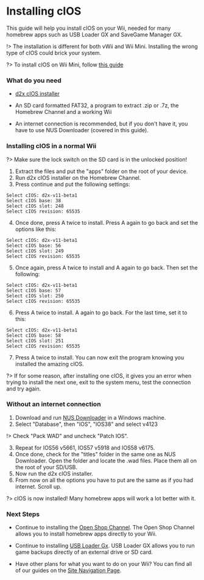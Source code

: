 # Installing cIOS

This guide will help you install cIOS on your Wii, needed for many homebrew apps such as USB Loader GX and SaveGame Manager GX.

!> The installation is different for both vWii and Wii Mini. Installing the wrong type of cIOS could brick your system.

?> To install cIOS on Wii Mini, follow [this guide](/cIOS-mini)

### What do you need

 - [d2x cIOS installer](https://hbb1.oscwii.org/hbb/d2x-cios-installer/d2x-cios-installer.zip)
 
 - An SD card formatted FAT32, a program to extract .zip or .7z, the Homebrew Channel and a working Wii

 - An internet connection is recommended, but if you don't have it, you have to use NUS Downloader (covered in this guide).

### Installing cIOS in a normal Wii

?> Make sure the lock switch on the SD card is in the unlocked position!

1. Extract the files and put the "apps" folder on the root of your device.
2. Run d2x cIOS installer on the Homebrew Channel.
3. Press continue and put the following settings:
```
Select cIOS: d2x-v11-beta1
Select cIOS base: 38
Select cIOS slot: 248
Select cIOS revision: 65535
```
4. Once done, press A twice to install. Press A again to go back and set the options like this:
```
Select cIOS: d2x-v11-beta1
Select cIOS base: 56
Select cIOS slot: 249
Select cIOS revision: 65535
```
5. Once again, press A twice to install and A again to go back. Then set the following:
```
Select cIOS: d2x-v11-beta1
Select cIOS base: 57
Select cIOS slot: 250
Select cIOS revision: 65535
```
6. Press A twice to install. A again to go back. For the last time, set it to this:
```
Select cIOS: d2x-v11-beta1
Select cIOS base: 58
Select cIOS slot: 251
Select cIOS revision: 65535
```
7. Press A twice to install. You can now exit the program knowing you installed the amazing cIOS.

?> If for some reason, after installing one cIOS, it gives you an error when trying to install the next one, exit to the system menu, test the connection and try again.

### Without an internet connection

1. Download and run [NUS Downloader](https://github.com/WiiDatabase/nusdownloader/releases/download/v1.9-mod/NUSD_mod.rar) in a Windows machine.
2. Select "Database", then "IOS", "IOS38" and select v4123

!> Check "Pack WAD" and uncheck "Patch IOS".

3. Repeat for IOS56 v5661, IOS57 v5918 and IOS58 v6175.
4. Once done, check for the "titles" folder in the same one as NUS Downloader. Open the folder and locate the .wad files. Place them all on the root of your SD/USB.
5. Now run the d2x cIOS installer.
6. From now on all the options you have to put are the same as if you had internet. Scroll up.

?> cIOS is now installed! Many homebrew apps will work a lot better with it.

### Next Steps

- Continue to installing the [Open Shop Channel](/OSC). The Open Shop Channel allows you to install homebrew apps directly to your Wii. 

- Continue to installing [USB Loader Gx](/ULGX). USB Loader GX allows you to run game backups directly of an external drive or SD card. 

- Have other plans for what you want to do on your Wii? You can find all of our guides on the [Site Navigation Page](/navigation).